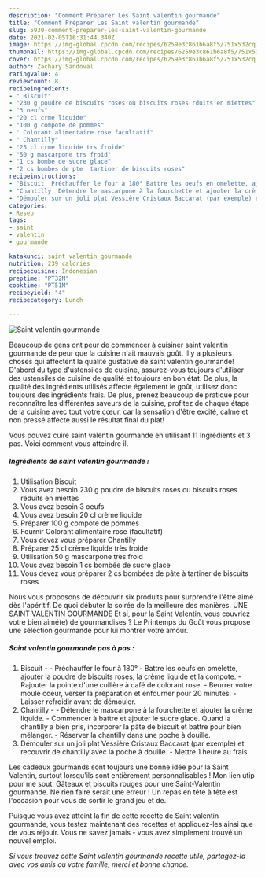 ```yaml
---
description: "Comment Préparer Les Saint valentin gourmande"
title: "Comment Préparer Les Saint valentin gourmande"
slug: 5930-comment-preparer-les-saint-valentin-gourmande
date: 2021-02-05T16:31:44.340Z
image: https://img-global.cpcdn.com/recipes/6259e3c861b6a8f5/751x532cq70/saint-valentin-gourmande-photo-principale-de-la-recette.jpg
thumbnail: https://img-global.cpcdn.com/recipes/6259e3c861b6a8f5/751x532cq70/saint-valentin-gourmande-photo-principale-de-la-recette.jpg
cover: https://img-global.cpcdn.com/recipes/6259e3c861b6a8f5/751x532cq70/saint-valentin-gourmande-photo-principale-de-la-recette.jpg
author: Zachary Sandoval
ratingvalue: 4
reviewcount: 8
recipeingredient:
- " Biscuit"
- "230 g poudre de biscuits roses ou biscuits roses rduits en miettes"
- "3 oeufs"
- "20 cl crme liquide"
- "100 g compote de pommes"
- " Colorant alimentaire rose facultatif"
- " Chantilly"
- "25 cl crme liquide trs froide"
- "50 g mascarpone trs froid"
- "1 cs bombe de sucre glace"
- "2 cs bombes de pte  tartiner de biscuits roses"
recipeinstructions:
- "Biscuit  Préchauffer le four à 180° Battre les oeufs en omelette, ajouter la poudre de biscuits roses, la crème liquide et la compote. Rajouter la pointe d&#39;une cuillère à café de colorant rose. Beurrer votre moule coeur, verser la préparation et enfourner pour 20 minutes. Laisser refroidir avant de démouler."
- "Chantilly  Détendre le mascarpone à la fourchette et ajouter la crème liquide. Commencer à battre et ajouter le sucre glace. Quand la chantilly a bien pris, incorporer la pâte de biscuit et battre pour bien mélanger. Réserver la chantilly dans une poche à douille."
- "Démouler sur un joli plat Vessière Cristaux Baccarat (par exemple) et recouvrir de chantilly avec la poche à douille. Mettre 1 heure au frais."
categories:
- Resep
tags:
- saint
- valentin
- gourmande

katakunci: saint valentin gourmande 
nutrition: 239 calories
recipecuisine: Indonesian
preptime: "PT32M"
cooktime: "PT51M"
recipeyield: "4"
recipecategory: Lunch

---
```



![Saint valentin gourmande](https://img-global.cpcdn.com/recipes/6259e3c861b6a8f5/751x532cq70/saint-valentin-gourmande-photo-principale-de-la-recette.jpg)

Beaucoup de gens ont peur de commencer à cuisiner saint valentin gourmande de peur que la cuisine n'ait mauvais goût. Il y a plusieurs choses qui affectent la qualité gustative de saint valentin gourmande! D'abord du type d'ustensiles de cuisine, assurez-vous toujours d'utiliser des ustensiles de cuisine de qualité et toujours en bon état. De plus, la qualité des ingrédients utilisés affecte également le goût, utilisez donc toujours des ingrédients frais. De plus, prenez beaucoup de pratique pour reconnaître les différentes saveurs de la cuisine, profitez de chaque étape de la cuisine avec tout votre cœur, car la sensation d'être excité, calme et non pressé affecte aussi le résultat final du plat!

<!--inarticleads1-->

Vous pouvez cuire saint valentin gourmande en utilisant 11 Ingrédients et 3 pas. Voici comment vous atteindre il.

##### Ingrédients de saint valentin gourmande :

1. Utilisation  Biscuit
1. Vous avez besoin 230 g poudre de biscuits roses ou biscuits roses réduits en miettes
1. Vous avez besoin 3 oeufs
1. Vous avez besoin 20 cl crème liquide
1. Préparer 100 g compote de pommes
1. Fournir  Colorant alimentaire rose (facultatif)
1. Vous devez vous préparer  Chantilly
1. Préparer 25 cl crème liquide très froide
1. Utilisation 50 g mascarpone très froid
1. Vous avez besoin 1 cs bombée de sucre glace
1. Vous devez vous préparer 2 cs bombées de pâte à tartiner de biscuits roses


Nous vous proposons de découvrir six produits pour surprendre l&#39;être aimé dès l&#39;apéritif. De quoi débuter la soirée de la meilleure des manières. UNE SAINT VALENTIN GOURMANDE Et si, pour la Saint Valentin, vous couvriez votre bien aimé(e) de gourmandises ? Le Printemps du Goût vous propose une sélection gourmande pour lui montrer votre amour. 

<!--inarticleads2-->

##### Saint valentin gourmande pas à pas :

1. Biscuit -  - Préchauffer le four à 180° - Battre les oeufs en omelette, ajouter la poudre de biscuits roses, la crème liquide et la compote. - Rajouter la pointe d&#39;une cuillère à café de colorant rose. - Beurrer votre moule coeur, verser la préparation et enfourner pour 20 minutes. - Laisser refroidir avant de démouler.
1. Chantilly -  - Détendre le mascarpone à la fourchette et ajouter la crème liquide. - Commencer à battre et ajouter le sucre glace. Quand la chantilly a bien pris, incorporer la pâte de biscuit et battre pour bien mélanger. - Réserver la chantilly dans une poche à douille.
1. Démouler sur un joli plat Vessière Cristaux Baccarat (par exemple) et recouvrir de chantilly avec la poche à douille. - Mettre 1 heure au frais.


Les cadeaux gourmands sont toujours une bonne idée pour la Saint Valentin, surtout lorsqu&#39;ils sont entièrement personnalisables ! Mon lien utip pour me sout. Gâteaux et biscuits rouges pour une Saint-Valentin gourmande. Ne rien faire serait une erreur ! Un repas en tête à tête est l&#39;occasion pour vous de sortir le grand jeu et de. 

<!--inarticleads1-->

<p>
Puisque vous avez atteint la fin de cette recette de Saint valentin gourmande, vous testez maintenant des recettes et appliquez-les ainsi que de vous réjouir. Vous ne savez jamais - vous avez simplement trouvé un nouvel emploi.
</p>

<p>
<i>Si vous trouvez cette Saint valentin gourmande recette utile, partagez-la avec vos amis ou votre famille, merci et bonne chance.</i>
</p>
